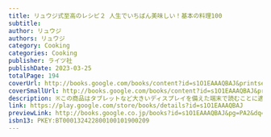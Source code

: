 ```yaml
---
title: リュウジ式至高のレシピ２ 人生でいちばん美味しい！基本の料理100
subtitle: 
author: リュウジ
authors: リュウジ
category: Cooking
categories: Cooking
publisher: ライツ社
publishDate: 2023-03-25
totalPage: 194
coverUrl: http://books.google.com/books/content?id=s1O1EAAAQBAJ&printsec=frontcover&img=1&zoom=1&edge=curl&source=gbs_api
coverSmallUrl: http://books.google.com/books/content?id=s1O1EAAAQBAJ&printsec=frontcover&img=1&zoom=5&edge=curl&source=gbs_api
description: ※この商品はタブレットなど大きいディスプレイを備えた端末で読むことに適しています。また、文字だけを拡大することや、文字列のハイライト、検索、辞書の参照、引用などの機能が使用できません。 わかりやすくて、絶対にウマい！もう、今日作る献立に迷わない！ 2022料理レシピ本大賞 in Japan 大賞受賞作、待望の第２弾！ 昨年、日本でいちばん売れた『至高のレシピ』が、もっと実用的に、もっと使えるレシピ本に。 著者は、リュウジ@料理のおにいさん。 ・著書130万部 ・YouTubeチャンネル登録者数350万人、Twitterフォロワー240万人、Instagramフォロワー140万人 「白米の炊き方」から「ピーマンの肉詰め」まで、「毎日使える」レシピがいっぱい。 前作よりも圧倒的に、台所に立つ人に寄り添った「至高の家庭料理」を100こ厳選しました。 【至高のレシピって、どんなレシピ?】 1.いつもの料理が、自分史上最高の味に変わる！ →邪道にして至高。ありえない作り方。なのに食べたら「世界で一番ウマいわ」ってなるレシピ。 2.ウマいもの作るために、本当に必要なことしか書いてない。 →怒られるけど、ウマけりゃいい。やらなくていいことは載せてません。 3.つまりこの本は、最強の人生の攻略本なんです。 →１冊目より、より実用的で家庭的な本当に「使える」レシピばかり集めました。もう、今日作る献立に迷いません。 【たとえば、どんな料理が載ってるの?】 ・節約料理の強い味方！レンジでもやしに魔法をかけます「至高のもやし炒め」 ・小さい頃に食べた、あの甘い味を再現する方法がこちら「至高のミートスパ」 ・いいから砂糖をたっぷりと振れ「至高の焼き鮭」 ・まさかのスパイスなしで作れました「至高のスープカレー」 ・1000パック食ってたどりついた至高「至高の納豆ごはん」 ・最小限のつなぎで最高の肉々しさ「至高のピーマン肉詰め」 【献立が作りやすい8つの章分けで紹介】 1.「永久リピート決定レシピ」 →料理って教科書通りに作らないと必ずだれかに怒られるんです。「でもうまけりゃいいよね」と、怒声を全無視して美味しいを追及したら日本一バズったレシピの数々ができました。 2.日本よ、これが定番だ「シン・おかず」 →弁当に入れたい「ピーマン肉詰め」、みんなで食べたい「すき焼き」の割下、フライパンで作れる「シューマイ」、絶対に外さない１軍メニューばかりです。 3.カンタンかつメイン級「超・実用副菜」 →10分でできる「きゅうりの浅漬け」、切れ味が段違いの「春雨サラダ」、神の配合で生まれた「ちくわの磯辺揚げ」、渋い。しかし、かゆいところに手が届く。 4.「ぼくのかんがえたさいきょうの」丼・カレー・チャーハン →高級中華飯店の「あんかけチャーハン」、ステーキ屋さんの「ガーリックライス」、 ホテルの「欧風カレー」、我が家がいろんなレストランに早変わり。 5.36年かけてたどり着いた「常識を変える麺類」 →スープで煮込む「和風きのこパスタ」、鷹の爪の香りが爆発する「アラビアータ」、炒め物みたいに作る「味噌ラーメン」、邪道にして至高、ここに極まれり。 6.日本一料理ができる酒クズが考えたおつまみ →ひと口目が完璧に設計された「鶏つくね」、80分かけて焼き上げる「スペアリブ」、これのために二日酔いになりたい「肉吸い」、酒を飲むために妥協という文字はない。 7.手作りのウマさがわかる! 至福のスープ・鍋・ポタージュ →余り野菜から作る最高の「野菜スープ」、米にも麺にも酒にも合う「サンラータン」、博多の極上白湯を完全再現した「水炊き」、湯気の向こうにはほら、笑顔が見えます。 8.1200円払ってたことが悔やまれる店超えパン&スイーツ →喫茶店開けるかもと錯覚する「ピザトースト」、思い出の味にしてほしい「牛乳プリン」、家飲みには必須の「レモネード」、おうちでできる小さな贅沢をどうぞ。
link: https://play.google.com/store/books/details?id=s1O1EAAAQBAJ
previewLink: http://books.google.co.jp/books?id=s1O1EAAAQBAJ&pg=PA2&dq=%E8%87%B3%E9%AB%98%E3%81%AE%E3%83%AC%E3%82%B7%E3%83%94&hl=&as_pt=BOOKS&cd=11&source=gbs_api
isbn13: PKEY:BT000132422800100101900209
---
```

